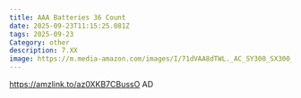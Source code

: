 ```yaml
---
title: AAA Batteries 36 Count
date: 2025-09-23T11:15:25.081Z
tags: 2025-09-23
Category: other
description: 7.XX
image: https://m.media-amazon.com/images/I/71dVAA8dTWL._AC_SY300_SX300_QL70_FMwebp_.jpg
---
```

https://amzlink.to/az0XKB7CBussO    AD